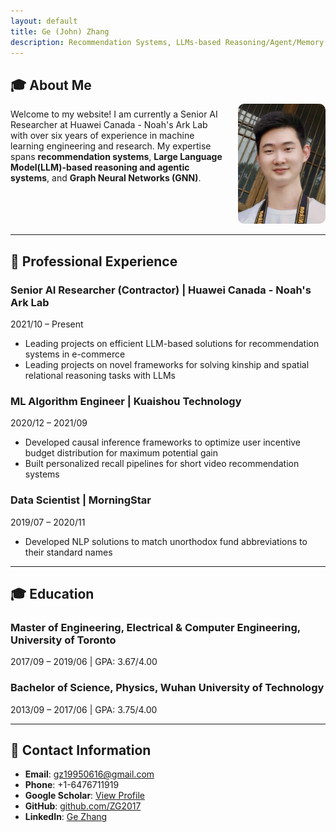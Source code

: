 ```yaml
---
layout: default
title: Ge (John) Zhang
description: Recommendation Systems, LLMs-based Reasoning/Agent/Memory systems, Graph Neural Networks (GNNs)
---
```


## 🎓 About Me

<div style="display:flex; gap: 20px; align-items:flex-start;">
  <div style="flex: 1;">
    Welcome to my website! I am currently a Senior AI Researcher at Huawei Canada - Noah's Ark Lab with over six years of experience in machine learning engineering and research. My expertise spans <strong>recommendation systems</strong>, <strong>Large Language Model(LLM)-based reasoning and agentic systems</strong>, and <strong>Graph Neural Networks (GNN)</strong>.
  </div>
  <div style="flex: 0 0 140px; margin-top: -8px;">
    <img src="/resources/photo.jpg" alt="Ge Zhang" style="width: 100%; height: auto; border-radius: 10px;" />
  </div>
</div>

---

## 💼 Professional Experience

### **Senior AI Researcher (Contractor)** | Huawei Canada - Noah's Ark Lab
2021/10 – Present
- Leading projects on efficient LLM-based solutions for recommendation systems in e-commerce
- Leading projects on novel frameworks for solving kinship and spatial relational reasoning tasks with LLMs

### **ML Algorithm Engineer** | Kuaishou Technology
2020/12 – 2021/09
- Developed causal inference frameworks to optimize user incentive budget distribution for maximum potential gain
- Built personalized recall pipelines for short video recommendation systems

### **Data Scientist** | MorningStar
2019/07 – 2020/11
- Developed NLP solutions to match unorthodox fund abbreviations to their standard names

---

## 🎓 Education

### **Master of Engineering, Electrical & Computer Engineering, University of Toronto** 
2017/09 – 2019/06 | GPA: 3.67/4.00

### **Bachelor of Science, Physics, Wuhan University of Technology** 
2013/09 – 2017/06 | GPA: 3.75/4.00

---

## 📧 **Contact Information**

- **Email**: [gz19950616@gmail.com](mailto:gz19950616@gmail.com)
- **Phone**: +1-6476711919
- **Google Scholar**: [View Profile](https://scholar.google.ca/citations?user=_YDDusIAAAAJ&hl=en)
- **GitHub**: [github.com/ZG2017](https://github.com/ZG2017)
- **LinkedIn**: [Ge Zhang](https://www.linkedin.com/in/ge-zhang-21a836179/)